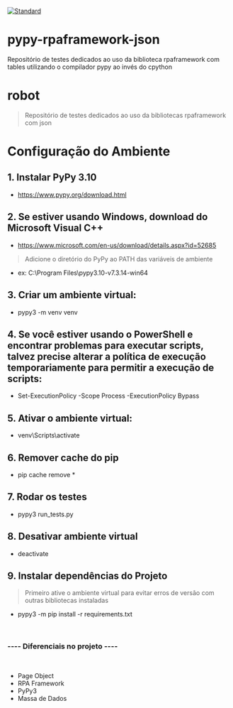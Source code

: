 [![Standard](https://github.com/ZyamHunter/pypy-rpaframework-json/actions/workflows/standard.yaml/badge.svg)](https://github.com/ZyamHunter/pypy-rpaframework-json/actions/workflows/standard.yaml)

# pypy-rpaframework-json
Repositório de testes dedicados ao uso da biblioteca rpaframework com tables utilizando o compilador pypy ao invés do cpython

# robot
> Repositório de testes dedicados ao uso da bibliotecas rpaframework com json 

# Configuração do Ambiente

## 1. Instalar PyPy 3.10
- https://www.pypy.org/download.html

## 2. Se estiver usando Windows, download do Microsoft Visual C++
- https://www.microsoft.com/en-us/download/details.aspx?id=52685
> Adicione o diretório do PyPy ao PATH das variáveis de ambiente
- ex: C:\Program Files\pypy3.10-v7.3.14-win64

## 3. Criar um ambiente virtual:
- pypy3 -m venv venv

## 4. Se você estiver usando o PowerShell e encontrar problemas para executar scripts, talvez precise alterar a política de execução temporariamente para permitir a execução de scripts:
- Set-ExecutionPolicy -Scope Process -ExecutionPolicy Bypass

## 5. Ativar o ambiente virtual:
- venv\Scripts\activate

## 6. Remover cache do pip
- pip cache remove *

## 7. Rodar os testes
- pypy3 run_tests.py

## 8. Desativar ambiente virtual
- deactivate

## 9. Instalar dependências do Projeto
> Primeiro ative o ambiente virtual para evitar erros de versão com outras bibliotecas instaladas
- pypy3 -m pip install -r requirements.txt

<br/>

### ---- Diferenciais no projeto ----
<br/>

- Page Object
- RPA Framework
- PyPy3
- Massa de Dados

<br/>

